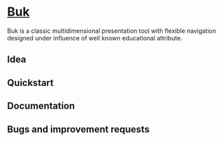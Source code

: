 # [Buk](http://yakviter.com.ua/buk/)
Buk is a classic multidimensional presentation tool with flexible navigation designed under influence of well known educational attribute.

## Idea

## Quickstart

## Documentation

## Bugs and improvement requests
